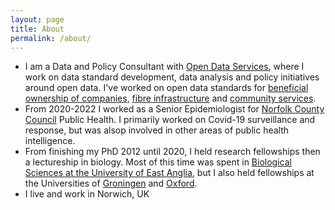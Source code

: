 ```yaml
---
layout: page
title: About
permalink: /about/
---
```


- I am a Data and Policy Consultant with [Open Data Services](https://opendataservices.coop/), where I work on data standard development, data analysis and policy initiatives around open data. I've worked on open data standards for [beneficial ownership of companies](https://github.com/openownership/data-standard), [fibre infrastructure](https://github.com/Open-Telecoms-Data/open-fibre-data-standard) and [community services](https://github.com/openreferral/specification).
- From 2020-2022 I worked as a Senior Epidemiologist for [Norfolk County Council](https://www.norfolk.gov.uk/) Public Health. I primarily worked on Covid-19 surveillance and response, but was alsop involved in other areas of public health intelligence.
- From finishing my PhD 2012 until 2020, I held research fellowships then a lectureship in biology. Most of this time was spent in [Biological Sciences at the University of East Anglia](https://www.uea.ac.uk/web/about/school-of-biological-sciences), but I also held fellowships at the Universities of [Groningen](https://www.rug.nl/?lang=en) and [Oxford](https://www.ox.ac.uk/).
- I live and work in Norwich, UK